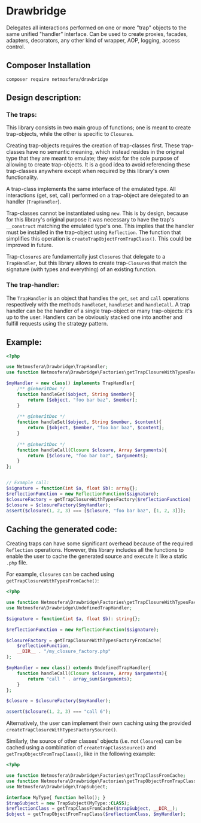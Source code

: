 # Drawbridge

Delegates all interactions performed on one or more "trap" objects to the same unified
"handler" interface. Can be used to create proxies, facades, adapters, decorators, any other
kind of wrapper, AOP, logging, access control.

## Composer Installation

```
composer require netmosfera/drawbridge
```
## Design description:

### The traps:
This library consists in two main group of functions; one is meant to create trap-objects,
while the other is specific to `Closure`s.

Creating trap-objects requires the creation of trap-classes first. These trap-classes have
no semantic meaning, which instead resides in the original type that they are meant to
emulate; they exist for the sole purpose of allowing to create trap-objects. It is a good
idea to avoid referencing these trap-classes anywhere except when required by this
library's own functionality.
 
A trap-class implements the same interface of the emulated type. All interactions (get, set,
call) performed on a trap-object are delegated to an handler (`TrapHandler`).

Trap-classes cannot be instantiated using `new`. This is by design, because for this
library's original purpose it was necessary to have the trap's `__construct` matching the
emulated type's one. This implies that the handler must be installed in the trap-object
using `Reflection`. The function that simplifies this operation is
`createTrapObjectFromTrapClass()`. This could be improved in future.

Trap-`Closure`s are fundamentally just `Closure`s that delegate to a `TrapHandler`, but
this library allows to create trap-`Closure`s that match the signature (with types and
everything) of an existing function.

### The trap-handler:

The `TrapHandler` is an object that handles the `get`, `set` and `call` operations
respectively with the methods `handleGet`, `handleSet` and `handleCall`. A trap handler can
be the handler of a single trap-object or many trap-objects: it's up to the user. Handlers
can be obviously stacked one into another and fulfill requests using the strategy pattern.

## Example:

```php
<?php

use Netmosfera\Drawbridge\TrapHandler;
use function Netmosfera\Drawbridge\Factories\getTrapClosureWithTypesFactory;

$myHandler = new class() implements TrapHandler{
    /** @inheritDoc */
    function handleGet($object, String $member){
        return [$object, "foo bar baz", $member];
    }
    
    /** @inheritDoc */
    function handleSet($object, String $member, $content){
        return [$object, $member, "foo bar baz", $content];
    }
    
    /** @inheritDoc */
    function handleCall(Closure $closure, Array $arguments){
        return [$closure, "foo bar baz", $arguments];
    }
};


// Example call:
$signature = function(int $a, float $b): array{};
$reflectionFunction = new ReflectionFunction($signature);
$closureFactory = getTrapClosureWithTypesFactory($reflectionFunction)
$closure = $closureFactory($myHandler);
assert($closure(1, 2, 3) === [$closure, "foo bar baz", [1, 2, 3]]);
```

## Caching the generated code:

Creating traps can have some significant overhead because of the required `Reflection`
operations. However, this library includes all the functions to enable the user to cache
the generated source and execute it like a static `.php` file.

For example, `Closure`s can be cached using `getTrapClosureWithTypesFromCache()`:

```php
<?php

use function Netmosfera\Drawbridge\Factories\getTrapClosureWithTypesFactoryFromCache;
use Netmosfera\Drawbridge\UndefinedTrapHandler;

$signature = function(int $a, float $b): string{};

$reflectionFunction = new ReflectionFunction($signature);

$closureFactory = getTrapClosureWithTypesFactoryFromCache(
    $reflectionFunction,
    __DIR__ . "/my_closure_factory.php"
);

$myHandler = new class() extends UndefinedTrapHandler{
    function handleCall(Closure $closure, Array $arguments){
        return "call " . array_sum($arguments);
    }
};

$closure = $closureFactory($myHandler);

assert($closure(1, 2, 3) === "call 6");
```

Alternatively, the user can implement their own caching using the provided
`createTrapClosureWithTypesFactorySource()`. 

Similarly, the source of other classes' objects (i.e. not `Closure`s) can be cached using a
combination of `createTrapClassSource()` and `getTrapObjectFromTrapClass()`, like in the
following example:

```php
<?php

use function Netmosfera\Drawbridge\Factories\getTrapClassFromCache;
use function Netmosfera\Drawbridge\Factories\getTrapObjectFromTrapClass;
use Netmosfera\Drawbridge\TrapSubject;

interface MyType{ function hello(); }
$trapSubject = new TrapSubject(MyType::CLASS);
$reflectionClass = getTrapClassFromCache($trapSubject, __DIR__);
$object = getTrapObjectFromTrapClass($reflectionClass, $myHandler);
```
